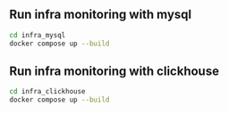
## Run infra monitoring with mysql

```sh
cd infra_mysql
docker compose up --build
```

## Run infra monitoring with clickhouse

```sh
cd infra_clickhouse
docker compose up --build
```